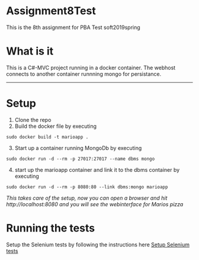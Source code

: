 # Assignment8Test
This is the 8th assignment for PBA Test soft2019spring

# What is it
This is a C#-MVC project running in a docker container. The webhost connects to another container runnning mongo for persistance.

-----------------------------------------------------------------------
# Setup
1) Clone the repo
2) Build the docker file by executing
```
sudo docker build -t marioapp .
```
3) Start up a container running MongoDb by executing
```
sudo docker run -d --rm -p 27017:27017 --name dbms mongo
```
4) start up the marioapp container and link it to the dbms container by executing
```
sudo docker run -d --rm -p 8080:80 --link dbms:mongo marioapp
```
*This takes care of the setup, now you can open a browser and hit http://localhost:8080 and you will see the webinterface for Marios pizza*

# Running the tests
Setup the Selenium tests by following the instructions here [Setup Selenium tests](https://github.com/cph-js284/Assignment8TestSeleniumTests)
